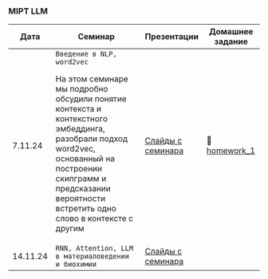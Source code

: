 ### MIPT LLM

| Дата     |    Семинар                                            | Презентации            |     Домашнее задание |
| ---------|-------------------------------------------------------| -----------------------|----------------------|
| 7.11.24  |`Введение в NLP, word2vec`<p>На этом семинаре мы подробно обсудили понятие контекста и контекстного эмбеддинга, разобрали подход word2vec, основанный на построении скипграмм и предсказании вероятности встретить одно слово в контексте с другим | [Слайды с семинара](https://github.com/YanaPropad/MIPT_LLM/blob/main/Введение%20в%20NLP%2C%20LLM%20%20в%20материаловедении%20и%20химии.pdf)|&#128193;[homework_1](https://github.com/YanaPropad/MIPT_LLM/tree/main/homework_1)|
| 14.11.24 |`RNN, Attention, LLM в материаловедении и биохимии` | [Слайды с семинара](https://github.com/YanaPropad/MIPT_LLM/blob/main/Введение%20в%20NLP%2C%20LLM%20%20в%20материаловедении%20и%20химии.pdf)     |                  |
